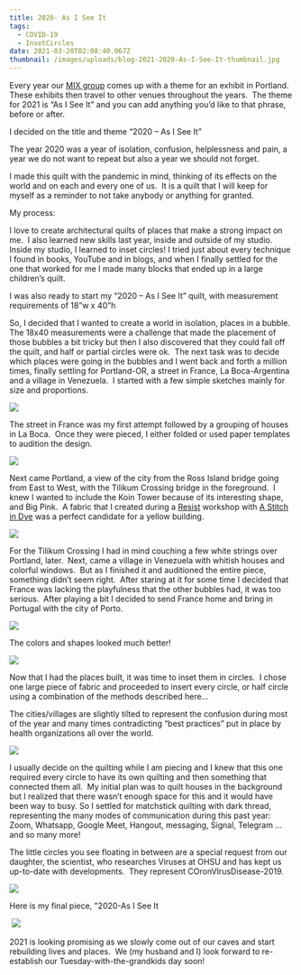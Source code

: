 ```yaml
---
title: 2020- As I See It
tags:
  - COVID-19
  - InsetCircles
date: 2021-03-20T02:08:40.067Z
thumbnail: /images/uploads/blog-2021-2020-As-I-See-It-thumbnail.jpg
---
```

Every year our [MIX group](http://mixpdx.blogspot.com/) comes up with a theme for an exhibit in Portland.  These exhibits then travel to other venues throughout the years.  The theme for 2021 is “As I See It” and you can add anything you’d like to that phrase, before or after. 

I decided on the title and theme “2020 – As I See It”

The year 2020 was a year of isolation, confusion, helplessness and pain, a year we do not want to repeat but also a year we should not forget.

I made this quilt with the pandemic in mind, thinking of its effects on the world and on each and every one of us.  It is a quilt that I will keep for myself as a reminder to not take anybody or anything for granted.

My process:

I love to create architectural quilts of places that make a strong impact on me.  I also learned new skills last year, inside and outside of my studio.  Inside my studio, I learned to inset circles! I tried just about every technique I found in books, YouTube and in blogs, and when I finally settled for the one that worked for me I made many blocks that ended up in a large children’s quilt. 

I was also ready to start my “2020 – As I See It” quilt, with measurement requirements of 18”w x 40”h

So, I decided that I wanted to create a world in isolation, places in a bubble.  The 18x40 measurements were a challenge that made the placement of those bubbles a bit tricky but then I also discovered that they could fall off the quilt, and half or partial circles were ok.  The next task was to decide which places were going in the bubbles and I went back and forth a million times, finally settling for Portland-OR, a street in France, La Boca-Argentina and a village in Venezuela.  I started with a few simple sketches mainly for size and proportions.

<img class="img-responsive" src="/images/uploads/blog-2021-As-I-See-It-1.jpg">

The street in France was my first attempt followed by a grouping of houses in La Boca.  Once they were pieced, I either folded or used paper templates to audition the design.

<img class="img-responsive" src="/images/uploads/blog-2021-As-I-See-It-2.jpg">

Next came Portland, a view of the city from the Ross Island bridge going from East to West, with the Tilikum Crossing bridge in the foreground.  I knew I wanted to include the Koin Tower because of its interesting shape, and Big Pink.  A fabric that I created during a [Resist](<https://www.stitchindye.com/workshops-2/r-e-s-i-s-t-creating-pattern-with-wax>) workshop with [A Stitch in Dye](https://www.stitchindye.com/) was a perfect candidate for a yellow building.

<img class="img-responsive" src="/images/uploads/blog-2021-As-I-See-It-3.jpg">

For the Tilikum Crossing I had in mind couching a few white strings over Portland, later.  Next, came a village in Venezuela with whitish houses and colorful windows.  But as I finished it and auditioned the entire piece, something didn’t seem right.  After staring at it for some time I decided that France was lacking the playfulness that the other bubbles had, it was too serious.  After playing a bit I decided to send France home and bring in Portugal with the city of Porto.

<img class="img-responsive" src="/images/uploads/blog-2021-As-I-See-It-4.jpg">

The colors and shapes looked much better!

<img class="img-responsive" src="/images/uploads/blog-2021-As-I-See-It-5.jpg">

Now that I had the places built, it was time to inset them in circles.  I chose one large piece of fabric and proceeded to insert every circle, or half circle using a combination of the methods described here…

The cities/villages are slightly tilted to represent the confusion during most of the year and many times contradicting “best practices” put in place by health organizations all over the world.

<img class="img-responsive" src="/images/uploads/blog-2021-As-I-See-It-6.jpg">

I usually decide on the quilting while I am piecing and I knew that this one required every circle to have its own quilting and then something that connected them all.  My initial plan was to quilt houses in the background but I realized that there wasn’t enough space for this and it would have been way to busy. So I settled for matchstick quilting with dark thread, representing the many modes of communication during this past year: Zoom, Whatsapp, Google Meet, Hangout, messaging, Signal, Telegram … and so many more!

The little circles you see floating in between are a special request from our daughter, the scientist, who researches Viruses at OHSU and has kept us up-to-date with developments.  They represent COronVIrusDisease-2019.

<img class="img-responsive" src="/images/uploads/blog-2021-As-I-See-It-7.jpg">

Here is my final piece, "2020-As I See It

 <img class="img-responsive" src="/images/uploads/2020-As-I-See-It-small">

2021 is looking promising as we slowly come out of our caves and start rebuilding lives and places.  We (my husband and I) look forward to re-establish our Tuesday-with-the-grandkids day soon!